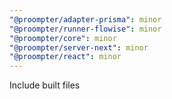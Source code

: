```yaml
---
"@proompter/adapter-prisma": minor
"@proompter/runner-flowise": minor
"@proompter/core": minor
"@proompter/server-next": minor
"@proompter/react": minor
---
```


Include built files
